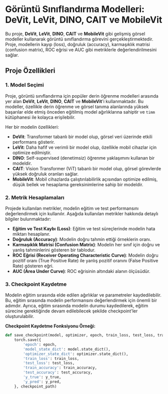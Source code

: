 # Görüntü Sınıflandırma Modelleri: DeVit, LeVit, DINO, CAIT ve MobileVit

Bu proje, **DeVit**, **LeVit**, **DINO**, **CAIT** ve **MobileVit** gibi gelişmiş görsel modeller kullanarak görüntü sınıflandırma görevini gerçekleştirmektedir. Proje, modellerin kayıp (loss), doğruluk (accuracy), karmaşıklık matrisi (confusion matrix), ROC eğrisi ve AUC gibi metriklerle değerlendirilmesini sağlar.

## Proje Özellikleri

### 1. Model Seçimi
Proje, görüntü sınıflandırma için popüler derin öğrenme modelleri arasında yer alan **DeVit**, **LeVit**, **DINO**, **CAIT** ve **MobileVit**'i kullanmaktadır. Bu modeller, özellikle derin öğrenme ve görsel tanıma alanlarında yüksek başarılar elde etmiş önceden eğitilmiş model ağırlıklarına sahiptir ve `timm` kütüphanesi ile kolayca erişilebilir.

Her bir modelin özellikleri:
- **DeVit**: Transformer tabanlı bir model olup, görsel veri üzerinde etkili performans gösterir.
- **LeVit**: Daha hafif ve verimli bir model olup, özellikle mobil cihazlar için optimize edilmiştir.
- **DINO**: Self-supervised (denetimsiz) öğrenme yaklaşımını kullanan bir modeldir.
- **CAIT**: Vision Transformer (ViT) tabanlı bir model olup, görsel görevlerde yüksek doğruluk oranları sağlar.
- **MobileVit**: Mobil cihazlarda çalıştırılabilirlik açısından optimize edilmiş, düşük bellek ve hesaplama gereksinimlerine sahip bir modeldir.

### 2. Metrik Hesaplamaları
Projede kullanılan metrikler, modelin eğitim ve test performansını değerlendirmek için kullanılır. Aşağıda kullanılan metrikler hakkında detaylı bilgiler bulunmaktadır:
- **Eğitim ve Test Kaybı (Loss)**: Eğitim ve test süreçlerinde modelin hata miktarı hesaplanır.
- **Doğruluk (Accuracy)**: Modelin doğru tahmin ettiği örneklerin oranı.
- **Karmaşıklık Matrisi (Confusion Matrix)**: Modelin her sınıf için doğru ve yanlış tahminlerini gösteren bir tablodur.
- **ROC Eğrisi (Receiver Operating Characteristic Curve)**: Modelin doğru pozitif oranı (True Positive Rate) ile yanlış pozitif oranını (False Positive Rate) gösteren eğri.
- **AUC (Area Under Curve)**: ROC eğrisinin altındaki alanın ölçüsüdür.

### 3. Checkpoint Kaydetme
Modelin eğitim sırasında elde edilen ağırlıklar ve parametreler kaydedilebilir. Bu, eğitim sırasında modelin performansını değerlendirmek için önemli bir adımdır. Ayrıca, eğitim sırasında modelin durumu kaydedilerek, eğitim sürecine gerektiğinde devam edilebilecek şekilde checkpoint'ler oluşturulabilir. 

**Checkpoint Kaydetme Fonksiyonu Örneği:**
```python
def save_checkpoint(model, optimizer, epoch, train_loss, test_loss, train_accuracy, test_accuracy, y_true, y_pred, checkpoint_path):
    torch.save({
        'epoch': epoch,
        'model_state_dict': model.state_dict(),
        'optimizer_state_dict': optimizer.state_dict(),
        'train_loss': train_loss,
        'test_loss': test_loss,
        'train_accuracy': train_accuracy,
        'test_accuracy': test_accuracy,
        'y_true': y_true,
        'y_pred': y_pred,
    }, checkpoint_path)


